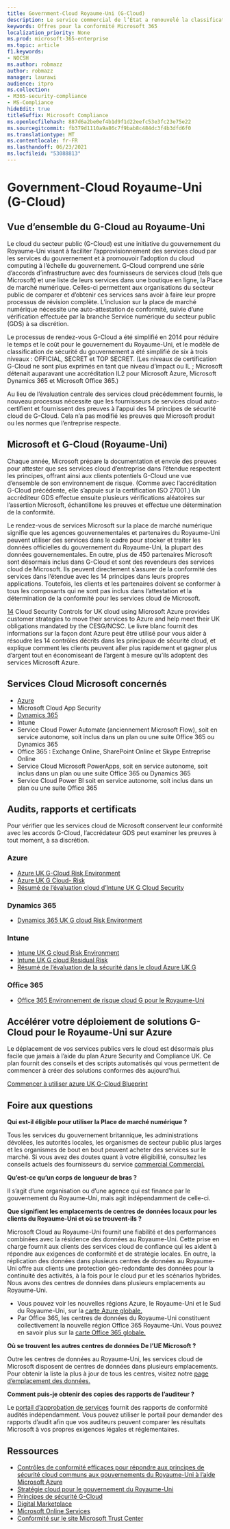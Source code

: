 ```yaml
---
title: Government-Cloud Royaume-Uni (G-Cloud)
description: Le service commercial de l’État a renouvelé la classification des services cloud de Microsoft vers le cloud du secteur public v.6.
keywords: Offres pour la conformité Microsoft 365
localization_priority: None
ms.prod: microsoft-365-enterprise
ms.topic: article
f1.keywords:
- NOCSH
ms.author: robmazz
author: robmazz
manager: laurawi
audience: itpro
ms.collection:
- M365-security-compliance
- MS-Compliance
hideEdit: true
titleSuffix: Microsoft Compliance
ms.openlocfilehash: 887d6a2be0ef4b1d9f1d22eefc53e3fc23e75e22
ms.sourcegitcommit: fb379d1110a9a86c7f9bab8c484dc3f4b3dfd6f0
ms.translationtype: MT
ms.contentlocale: fr-FR
ms.lasthandoff: 06/23/2021
ms.locfileid: "53088813"
---
```

# <a name="united-kingdom-government-cloud-g-cloud"></a>Government-Cloud Royaume-Uni (G-Cloud)

## <a name="uk-g-cloud-overview"></a>Vue d’ensemble du G-Cloud au Royaume-Uni

Le cloud du secteur public (G-Cloud) est une initiative du gouvernement du Royaume-Uni visant à faciliter l’approvisionnement des services cloud par les services du gouvernement et à promouvoir l’adoption du cloud computing à l’échelle du gouvernement. G-Cloud comprend une série d’accords d’infrastructure avec des fournisseurs de services cloud (tels que Microsoft) et une liste de leurs services dans une boutique en ligne, la Place de marché numérique. Celles-ci permettent aux organisations du secteur public de comparer et d’obtenir ces services sans avoir à faire leur propre processus de révision complète. L’inclusion sur la place de marché numérique nécessite une auto-attestation de conformité, suivie d’une vérification effectuée par la branche Service numérique du secteur public (GDS) à sa discrétion.

Le processus de rendez-vous G-Cloud a été simplifié en 2014 pour réduire le temps et le coût pour le gouvernement du Royaume-Uni, et le modèle de classification de sécurité du gouvernement a été simplifié de six à trois niveaux : OFFICIAL, SECRET et TOP SECRET. (Les niveaux de certification G-Cloud ne sont plus exprimés en tant que niveau d’impact ou IL ; Microsoft détenait auparavant une accréditation IL2 pour Microsoft Azure, Microsoft Dynamics 365 et Microsoft Office 365.)

Au lieu de l’évaluation centrale des services cloud précédemment fournis, le nouveau processus nécessite que les fournisseurs de services cloud auto-certifient et fournissent des preuves à l’appui des 14 principes de sécurité cloud de G-Cloud. Cela n’a pas modifié les preuves que Microsoft produit ou les normes que l’entreprise respecte.

## <a name="microsoft-and-uk-g-cloud"></a>Microsoft et G-Cloud (Royaume-Uni)

Chaque année, Microsoft prépare la documentation et envoie des preuves pour attester que ses services cloud d’entreprise dans l’étendue respectent les principes, offrant ainsi aux clients potentiels G-Cloud une vue d’ensemble de son environnement de risque. (Comme avec l’accréditation G-Cloud précédente, elle s’appuie sur la certification ISO 27001.) Un accréditeur GDS effectue ensuite plusieurs vérifications aléatoires sur l’assertion Microsoft, échantillone les preuves et effectue une détermination de la conformité.

Le rendez-vous de services Microsoft sur la place de marché numérique signifie que les agences gouvernementales et partenaires du Royaume-Uni peuvent utiliser des services dans le cadre pour stocker et traiter les données officielles du gouvernement du Royaume-Uni, la plupart des données gouvernementales. En outre, plus de 450 partenaires Microsoft sont désormais inclus dans G-Cloud et sont des revendeurs des services cloud de Microsoft. Ils peuvent directement s’assurer de la conformité des services dans l’étendue avec les 14 principes dans leurs propres applications. Toutefois, les clients et les partenaires doivent se conformer à tous les composants qui ne sont pas inclus dans l’attestation et la détermination de la conformité pour les services cloud de Microsoft.

 [14](https://azure.microsoft.com/resources/14-cloud-security-controls-for-uk-cloud-using-microsoft-azure/) Cloud Security Controls for UK cloud using Microsoft Azure provides customer strategies to move their services to Azure and help meet their UK obligations mandated by the CESG/NCSC. Le livre blanc fournit des informations sur la façon dont Azure peut être utilisé pour vous aider à résoudre les 14 contrôles décrits dans les principaux de sécurité cloud, et explique comment les clients peuvent aller plus rapidement et gagner plus d’argent tout en économiseant de l’argent à mesure qu’ils adoptent des services Microsoft Azure.

## <a name="microsoft-in-scope-cloud-services"></a>Services Cloud Microsoft concernés

- [Azure](https://aka.ms/AzureCompliance)
- Microsoft Cloud App Security
- [Dynamics 365](https://aka.ms/d365-compliance-list)
- Intune
- Service Cloud Power Automate (anciennement Microsoft Flow), soit en service autonome, soit inclus dans un plan ou une suite Office 365 ou Dynamics 365
- Office 365 : Exchange Online, SharePoint Online et Skype Entreprise Online
- Service Cloud Microsoft PowerApps, soit en service autonome, soit inclus dans un plan ou une suite Office 365 ou Dynamics 365
- Service Cloud Power BI soit en service autonome, soit inclus dans un plan ou une suite Office 365

## <a name="audits-reports-and-certificates"></a>Audits, rapports et certificats

Pour vérifier que les services cloud de Microsoft conservent leur conformité avec les accords G-Cloud, l’accrédateur GDS peut examiner les preuves à tout moment, à sa discrétion.

### <a name="azure"></a>Azure

- [Azure UK G-Cloud Risk Environment](https://go.microsoft.com/fwlink/?linkid=2099702)
- [Azure UK G Cloud- Risk](https://go.microsoft.com/fwlink/?linkid=2099497)
- [Résumé de l’évaluation cloud d’Intune UK G Cloud Security](https://go.microsoft.com/fwlink/?linkid=2099703)

### <a name="dynamics-365"></a>Dynamics 365

- [Dynamics 365 UK G cloud Risk Environment](https://go.microsoft.com/fwlink/?linkid=2099702)

### <a name="intune"></a>Intune

- [Intune UK G cloud Risk Environment](https://go.microsoft.com/fwlink/?linkid=2099702)
- [Intune UK G cloud Residual Risk](https://aka.ms/IntuneUKGCloudResidualRisk)
- [Résumé de l’évaluation de la sécurité dans le cloud Azure UK G](https://aka.ms/IntuneUKGCloudSecurityAssessmentSummary)

### <a name="office-365"></a>Office 365

- [Office 365 Environnement de risque cloud G pour le Royaume-Uni](https://go.microsoft.com/fwlink/?linkid=2099702)

## <a name="accelerate-your-deployment-of-uk-g-cloud-solutions-on-azure"></a>Accélérer votre déploiement de solutions G-Cloud pour le Royaume-Uni sur Azure

Le déplacement de vos services publics vers le cloud est désormais plus facile que jamais à l’aide du plan Azure Security and Compliance UK. Ce plan fournit des conseils et des scripts automatisés qui vous permettent de commencer à créer des solutions conformes dès aujourd’hui.

[Commencer à utiliser azure UK G-Cloud Blueprint](https://aka.ms/ukofficialblueprint)

## <a name="frequently-asked-questions"></a>Foire aux questions

**Qui est-il éligible pour utiliser la Place de marché numérique ?**

Tous les services du gouvernement britannique, les administrations dévolées, les autorités locales, les organismes de secteur public plus larges et les organismes de bout en bout peuvent acheter des services sur le marché. Si vous avez des doutes quant à votre éligibilité, consultez les conseils actuels des fournisseurs du service [commercial Commercial.](https://www.gov.uk/guidance/current-crown-commercial-service-suppliers-what-you-need-to-know)

**Qu’est-ce qu’un corps de longueur de bras ?**

Il s’agit d’une organisation ou d’une agence qui est finance par le gouvernement du Royaume-Uni, mais agit indépendamment de celle-ci.

**Que signifient les emplacements de centres de données locaux pour les clients du Royaume-Uni et où se trouvent-ils ?**

Microsoft Cloud au Royaume-Uni fournit une fiabilité et des performances combinées avec la résidence des données au Royaume-Uni. Cette prise en charge fournit aux clients des services cloud de confiance qui les aident à répondre aux exigences de conformité et de stratégie locales. En outre, la réplication des données dans plusieurs centres de données au Royaume-Uni offre aux clients une protection géo-redondante des données pour la continuité des activités, à la fois pour le cloud pur et les scénarios hybrides. Nous avons des centres de données dans plusieurs emplacements au Royaume-Uni.

- Vous pouvez voir les nouvelles régions Azure, le Royaume-Uni et le Sud du Royaume-Uni, sur la [carte Azure globale.](https://azuredatacentermap.azurewebsites.net/)
- Par Office 365, les centres de données du Royaume-Uni constituent collectivement la nouvelle région Office 365 Royaume-Uni. Vous pouvez en savoir plus sur la [carte Office 365 globale.](https://o365datacentermap.azurewebsites.net/)

**Où se trouvent les autres centres de données De l’UE Microsoft ?**

Outre les centres de données au Royaume-Uni, les services cloud de Microsoft disposent de centres de données dans plusieurs emplacements. Pour obtenir la liste la plus à jour de tous les centres, visitez notre [page d’emplacement des données.](https://www.microsoft.com/TrustCenter/Privacy/where-your-data-is-located)

**Comment puis-je obtenir des copies des rapports de l’auditeur ?**

Le [portail d’approbation de services](/microsoft-365/compliance/get-started-with-service-trust-portal) fournit des rapports de conformité audités indépendamment. Vous pouvez utiliser le portail pour demander des rapports d’audit afin que vos auditeurs peuvent comparer les résultats Microsoft à vos propres exigences légales et réglementaires.

## <a name="resources"></a>Ressources

- [Contrôles de conformité efficaces pour répondre aux principes de sécurité cloud communs aux gouvernements du Royaume-Uni à l’aide Microsoft Azure](https://aka.ms/complianceuk)
- [Stratégie cloud pour le gouvernement du Royaume-Uni](https://aka.ms/UK_govt_cloud_strategy)
- [Principes de sécurité G-Cloud](https://aka.ms/UK-G-Cloud)
- [Digital Marketplace](https://www.digitalmarketplace.service.gov.uk/)
- [Microsoft Online Services](https://aka.ms/Online-Services-Terms)
- [Conformité sur le site Microsoft Trust Center](https://www.microsoft.com/trust-center/compliance/compliance-overview)
